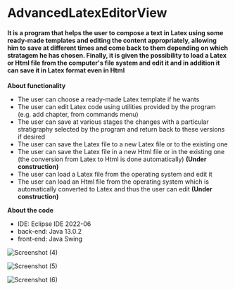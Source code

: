 # AdvancedLatexEditorView
#### It is a program that helps the user to compose a text in Latex using some ready-made templates and editing the content appropriately, allowing him to save at different times and come back to them depending on which stratagem he has chosen. Finally, it is given the possibility to load a Latex or Html file from the computer's file system and edit it and in addition it can save it in Latex format even in Html 

**About functionality**
- The user can choose a ready-made Latex template if he wants
- The user can edit Latex code using utilities provided by the program (e.g. add chapter, from commands menu)
- The user can save at various stages the changes with a particular stratigraphy selected by the program and return back to these versions if desired
- The user can save the Latex file to a new Latex file or to the existing one 
- The user can save the Latex file in a new Html file or in the existing one (the conversion from Latex to Html is done automatically) **(Under construction)**
- The user can load a Latex file from the operating system and edit it
- The user can load an Html file from the operating system which is automatically converted to Latex and thus the user can edit **(Under construction)**

**About the code**
- IDE: Eclipse IDE 2022-06
- back-end: Java 13.0.2
- front-end: Java Swing

![Screenshot (4)](https://user-images.githubusercontent.com/56134761/210099244-85fe31fc-c35b-425e-ac27-4ff160e19af4.png)

![Screenshot (5)](https://user-images.githubusercontent.com/56134761/210099251-98adf9fd-6f02-4013-a0c1-097ada30aac6.png)

![Screenshot (6)](https://user-images.githubusercontent.com/56134761/210099256-d0f8e653-ddca-46d6-8be6-9ff24f93dfde.png)
